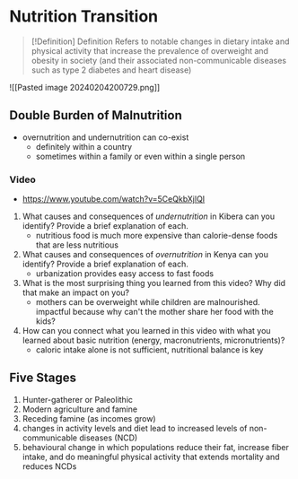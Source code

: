 # Nutrition Transition
> [!Definition] Definition
> Refers to notable changes in dietary intake and physical activity that increase the prevalence of overweight and obesity in society (and their associated non-communicable diseases such as type 2 diabetes and heart disease)

![[Pasted image 20240204200729.png]]
## Double Burden of Malnutrition
- overnutrition and undernutrition can co-exist
	- definitely within a country
	- sometimes within a family or even within a single person
### Video
- https://www.youtube.com/watch?v=5CeQkbXjlQI
1. What causes and consequences of _undernutrition_ in Kibera can you identify? Provide a brief explanation of each.
	- nutritious food is much more expensive than calorie-dense foods that are less nutritious
2. What causes and consequences of _overnutrition_ in Kenya can you identify? Provide a brief explanation of each.
	- urbanization provides easy access to fast foods
3. What is the most surprising thing you learned from this video? Why did that make an impact on you?
	- mothers can be overweight while children are malnourished. impactful because why can't the mother share her food with the kids?
4. How can you connect what you learned in this video with what you learned about basic nutrition (energy, macronutrients, micronutrients)?
	- caloric intake alone is not sufficient, nutritional balance is key
## Five Stages
1. Hunter-gatherer or Paleolithic
2. Modern agriculture and famine
3. Receding famine (as incomes grow)
4. changes in activity levels and diet lead to increased levels of non-communicable diseases (NCD)
5. behavioural change in which populations reduce their fat, increase fiber intake, and do meaningful physical activity that extends mortality and reduces NCDs